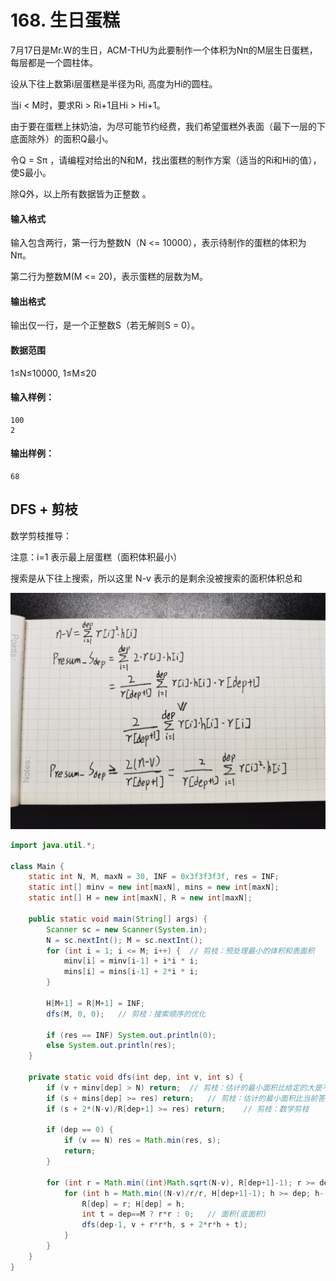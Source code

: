 # 168. 生日蛋糕

7月17日是Mr.W的生日，ACM-THU为此要制作一个体积为Nπ的M层生日蛋糕，每层都是一个圆柱体。

设从下往上数第i层蛋糕是半径为Ri, 高度为Hi的圆柱。

当i < M时，要求Ri > Ri+1且Hi > Hi+1。

由于要在蛋糕上抹奶油，为尽可能节约经费，我们希望蛋糕外表面（最下一层的下底面除外）的面积Q最小。

令Q = Sπ ，请编程对给出的N和M，找出蛋糕的制作方案（适当的Ri和Hi的值），使S最小。

除Q外，以上所有数据皆为正整数 。

#### 输入格式

输入包含两行，第一行为整数N（N <= 10000），表示待制作的蛋糕的体积为Nπ。

第二行为整数M(M <= 20)，表示蛋糕的层数为M。

#### 输出格式

输出仅一行，是一个正整数S（若无解则S = 0）。

#### 数据范围

1≤N≤10000, 1≤M≤20

#### 输入样例：

```
100
2
```

#### 输出样例：

```
68
```



## DFS + 剪枝

数学剪枝推导：

注意：i=1 表示最上层蛋糕（面积体积最小）

搜索是从下往上搜索，所以这里 N-v 表示的是剩余没被搜索的面积体积总和

![](pic\168.jpg)

```java
import java.util.*;

class Main {
    static int N, M, maxN = 30, INF = 0x3f3f3f3f, res = INF;
    static int[] minv = new int[maxN], mins = new int[maxN];
    static int[] H = new int[maxN], R = new int[maxN];

    public static void main(String[] args) {
        Scanner sc = new Scanner(System.in);
        N = sc.nextInt(); M = sc.nextInt();
        for (int i = 1; i <= M; i++) {  // 剪枝：预处理最小的体积和表面积
            minv[i] = minv[i-1] + i*i * i;
            mins[i] = mins[i-1] + 2*i * i;
        }

        H[M+1] = R[M+1] = INF;
        dfs(M, 0, 0);   // 剪枝：搜索顺序的优化
        
        if (res == INF) System.out.println(0);
        else System.out.println(res);
    }

    private static void dfs(int dep, int v, int s) {
        if (v + minv[dep] > N) return;  // 剪枝：估计的最小面积比给定的大是不合法的
        if (s + mins[dep] >= res) return;   // 剪枝：估计的最小面积比当前答案大
        if (s + 2*(N-v)/R[dep+1] >= res) return;    // 剪枝：数学剪枝

        if (dep == 0) {
            if (v == N) res = Math.min(res, s);
            return;
        }

        for (int r = Math.min((int)Math.sqrt(N-v), R[dep+1]-1); r >= dep; r--) {    // 剪枝：缩小上边界
            for (int h = Math.min((N-v)/r/r, H[dep+1]-1); h >= dep; h--) {
                R[dep] = r; H[dep] = h;
                int t = dep==M ? r*r : 0;   // 面积(底面积)
                dfs(dep-1, v + r*r*h, s + 2*r*h + t);
            }
        }
    }
}
```

